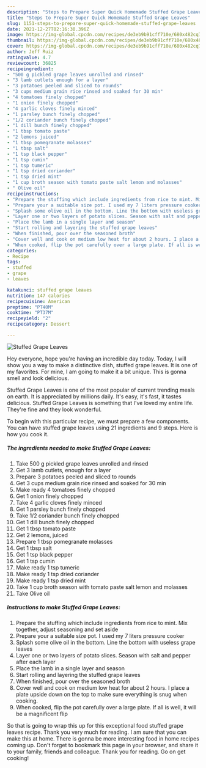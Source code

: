 ```yaml
---
description: "Steps to Prepare Super Quick Homemade Stuffed Grape Leaves"
title: "Steps to Prepare Super Quick Homemade Stuffed Grape Leaves"
slug: 1151-steps-to-prepare-super-quick-homemade-stuffed-grape-leaves
date: 2021-12-27T02:16:30.396Z
image: https://img-global.cpcdn.com/recipes/de3eb9b91cff710e/680x482cq70/stuffed-grape-leaves-recipe-main-photo.jpg
thumbnail: https://img-global.cpcdn.com/recipes/de3eb9b91cff710e/680x482cq70/stuffed-grape-leaves-recipe-main-photo.jpg
cover: https://img-global.cpcdn.com/recipes/de3eb9b91cff710e/680x482cq70/stuffed-grape-leaves-recipe-main-photo.jpg
author: Jeff Ruiz
ratingvalue: 4.7
reviewcount: 36825
recipeingredient:
- "500 g pickled grape leaves unrolled and rinsed"
- "3 lamb cutlets enough for a layer"
- "3 potatoes peeled and sliced to rounds"
- "3 cups medium grain rice rinsed and soaked for 30 min"
- "4 tomatoes finely chopped"
- "1 onion finely chopped"
- "4 garlic cloves finely minced"
- "1 parsley bunch finely chopped"
- "1/2 coriander bunch finely chopped"
- "1 dill bunch finely chopped"
- "1 tbsp tomato paste"
- "2 lemons juiced"
- "1 tbsp pomegranate molasses"
- "1 tbsp salt"
- "1 tsp black pepper"
- "1 tsp cumin"
- "1 tsp tumeric"
- "1 tsp dried coriander"
- "1 tsp dried mint"
- "1 cup broth season with tomato paste salt lemon and molasses"
- " Olive oil"
recipeinstructions:
- "Prepare the stuffing which include ingredients from rice to mint. Mix together, adjust seasoning and set aside"
- "Prepare your a suitable size pot. I used my 7 liters pressure cooker"
- "Splash some olive oil in the bottom. Line the bottom with useless grape leaves"
- "Layer one or two layers of potato slices. Season with salt and pepper after each layer"
- "Place the lamb in a single layer and season"
- "Start rolling and layering the stuffed grape leaves"
- "When finished, pour over the seasoned broth"
- "Cover well and cook on medium low heat for about 2 hours. I place a plate upside down on the top to make sure everything is snug when cooking."
- "When cooked, flip the pot carefully over a large plate. If all is well, it will be a magnificent flip"
categories:
- Recipe
tags:
- stuffed
- grape
- leaves

katakunci: stuffed grape leaves 
nutrition: 147 calories
recipecuisine: American
preptime: "PT40M"
cooktime: "PT37M"
recipeyield: "2"
recipecategory: Dessert

---
```



![Stuffed Grape Leaves](https://img-global.cpcdn.com/recipes/de3eb9b91cff710e/680x482cq70/stuffed-grape-leaves-recipe-main-photo.jpg)

Hey everyone, hope you're having an incredible day today. Today, I will show you a way to make a distinctive dish, stuffed grape leaves. It is one of my favorites. For mine, I am going to make it a bit unique. This is gonna smell and look delicious.

Stuffed Grape Leaves is one of the most popular of current trending meals on earth. It is appreciated by millions daily. It's easy, it's fast, it tastes delicious. Stuffed Grape Leaves is something that I've loved my entire life. They're fine and they look wonderful.




To begin with this particular recipe, we must prepare a few components. You can have stuffed grape leaves using 21 ingredients and 9 steps. Here is how you cook it.

<!--inarticleads1-->

##### The ingredients needed to make Stuffed Grape Leaves:

1. Take 500 g pickled grape leaves unrolled and rinsed
1. Get 3 lamb cutlets, enough for a layer
1. Prepare 3 potatoes peeled and sliced to rounds
1. Get 3 cups medium grain rice rinsed and soaked for 30 min
1. Make ready 4 tomatoes finely chopped
1. Get 1 onion finely chopped
1. Take 4 garlic cloves finely minced
1. Get 1 parsley bunch finely chopped
1. Take 1/2 coriander bunch finely chopped
1. Get 1 dill bunch finely chopped
1. Get 1 tbsp tomato paste
1. Get 2 lemons, juiced
1. Prepare 1 tbsp pomegranate molasses
1. Get 1 tbsp salt
1. Get 1 tsp black pepper
1. Get 1 tsp cumin
1. Make ready 1 tsp tumeric
1. Make ready 1 tsp dried coriander
1. Make ready 1 tsp dried mint
1. Take 1 cup broth season with tomato paste salt lemon and molasses
1. Take  Olive oil




<!--inarticleads2-->

##### Instructions to make Stuffed Grape Leaves:

1. Prepare the stuffing which include ingredients from rice to mint. Mix together, adjust seasoning and set aside
1. Prepare your a suitable size pot. I used my 7 liters pressure cooker
1. Splash some olive oil in the bottom. Line the bottom with useless grape leaves
1. Layer one or two layers of potato slices. Season with salt and pepper after each layer
1. Place the lamb in a single layer and season
1. Start rolling and layering the stuffed grape leaves
1. When finished, pour over the seasoned broth
1. Cover well and cook on medium low heat for about 2 hours. I place a plate upside down on the top to make sure everything is snug when cooking.
1. When cooked, flip the pot carefully over a large plate. If all is well, it will be a magnificent flip




So that is going to wrap this up for this exceptional food stuffed grape leaves recipe. Thank you very much for reading. I am sure that you can make this at home. There is gonna be more interesting food in home recipes coming up. Don't forget to bookmark this page in your browser, and share it to your family, friends and colleague. Thank you for reading. Go on get cooking!
